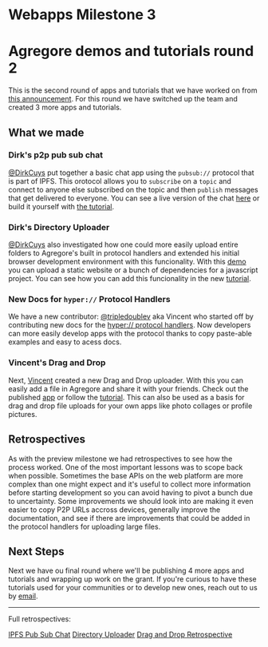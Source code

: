 # Webapps Milestone 3

# Agregore demos and tutorials round 2

This is the second round of apps and tutorials that we have worked on from [this announcement](/blog/2023/01/demos-and-tutorials-announcement).
For this round we have switched up the team and created 3 more apps and tutorials.

## What we made

### Dirk's p2p pub sub chat

[@DirkCuys](https://github.com/dirkcuys) put together a basic chat app using the `pubsub://` protocol that is part of IPFS. This orotocol allows you to `subscribe` on a `topic` and connect to anyone else subscribed on the topic and then `publish` messages that get delivered to everyone. You can see a live version of the chat [here](/docs/examples/ipfs-pub-sub-chat/) or build it yourself with [the tutorial](/docs/tutorials/ipfs-pub-sub-chat).

### Dirk's Directory Uploader

[@DirkCuys](https://github.com/dirkcuys) also investigated how one could more easily upload entire folders to Agregore's built in protocol handlers and extended his initial browser development environment with this funcionality. With this [demo](/docs/examples/browser-devenv-2/) you can upload a static website or a bunch of dependencies for a javascript project. You can see how you can add this funcionality in the new [tutorial](/docs/tutorials/ipfs-dir-upload/).

### New Docs for `hyper://` Protocol Handlers

We have a new contributor: [@tripledoublev](https://github.com/tripledoublev) aka Vincent who started off by contributing new docs for the [hyper:// protocol handlers](/docs/hypercore-protocol-handlers). Now developers can more easily develop apps with the protocol thanks to copy paste-able examples and easy to acess docs.

### Vincent's Drag and Drop

Next, [Vincent](https://github.com/tripledoublev) created a new Drag and Drop uploader. With this you can easily add a file in Agregore and share it with your friends. Check out the published [app](/docs/examples/drag-and-drop/) or follow the [tutorial](/docs/tutorials/drag-and-drop). This can also be used as a basis for drag and drop file uploads for your own apps like photo collages or profile pictures.

## Retrospectives

As with the preview milestone we had retrospectives to see how the process worked. One of the most important lessons was to scope back when possible. Sometimes the base APIs on the web platform are more complex than one might expect and it's useful to collect more information before starting development so you can avoid having to pivot a bunch due to uncertainty. Some improvements we should look into are making it even easier to copy P2P URLs accross devices, generally improve the documentation, and see if there are improvements that could be added in the protocol handlers for uploading large files.

## Next Steps

Next we have ou final round where we'll be publishing 4 more apps and tutorials and wrapping up work on the grant. If you're curious to have these tutorials used for your communities or to develop new ones, reach out to us by [email](mailto:contact@mauve.moe).

---

Full retrospectives:

[IPFS Pub Sub Chat](/blog/2023/11/ipfs-pub-sub-chat-retro)
[Directory Uploader](/blog/2023/12/ipfs-dir-upload-retrospective)
[Drag and Drop Retrospective](/blog/2023/11/drag-and-drop-retrospective)